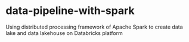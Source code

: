 # data-pipeline-with-spark
Using distributed processing framework of Apache Spark to create data lake and data lakehouse on Databricks platform

